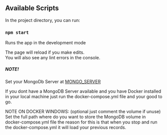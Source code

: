 
## Available Scripts

In the project directory, you can run:

### `npm start`

Runs the app in the development mode

The page will reload if you make edits.<br>
You will also see any lint errors in the console.



##### NOTE!
Set your MongoDb Server at [MONGO_SERVER](https://github.com/kybDev/react-exam-api/blob/master/nodemon.json)

If you dont have a MongoDB Server available and you have Docker installed in your local machine just run the docker-compose.yml file and your good to go.<br>

NOTE ON DOCKER WINDOWS: (optional just comment the volume if unuse)
Set the full path where do you want to store the MongoDB volume in docker-compose.yml file the reason for this is that when you stop and run the docker-compose.yml it will load your previous records.


